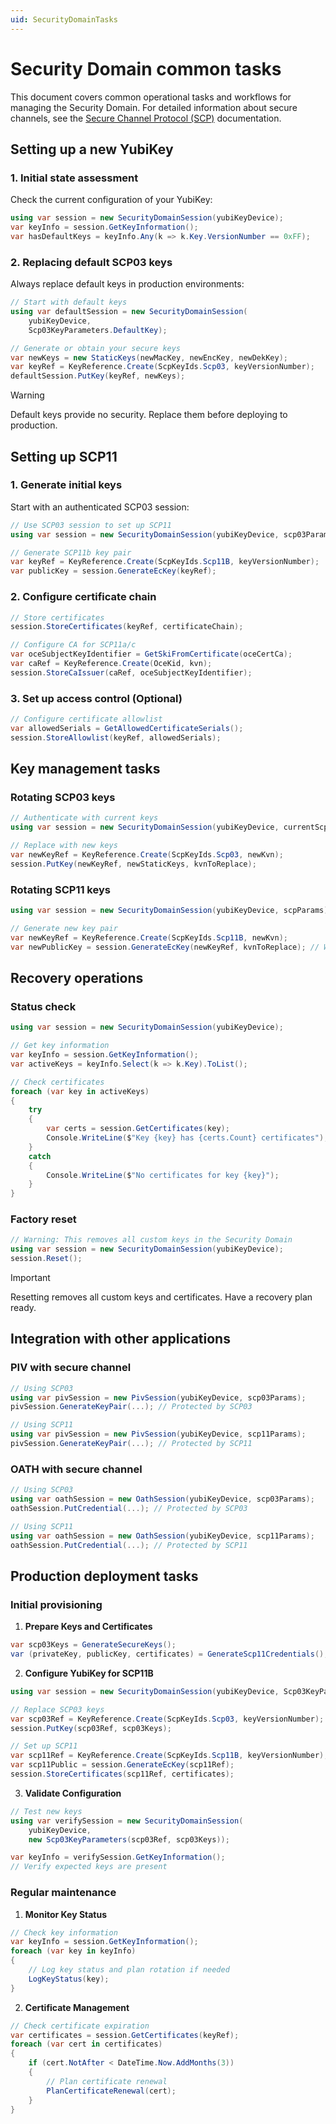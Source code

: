 ```yaml
---
uid: SecurityDomainTasks
---
```


<!-- Copyright 2024 Yubico AB

Licensed under the Apache License, Version 2.0 (the "License");
you may not use this file except in compliance with the License.
You may obtain a copy of the License at

    http://www.apache.org/licenses/LICENSE-2.0

Unless required by applicable law or agreed to in writing, software
distributed under the License is distributed on an "AS IS" BASIS,
WITHOUT WARRANTIES OR CONDITIONS OF ANY KIND, either express or implied.
See the License for the specific language governing permissions and
limitations under the License. -->

# Security Domain common tasks

This document covers common operational tasks and workflows for managing the Security Domain. For detailed information about secure channels, see the [Secure Channel Protocol (SCP)](xref:UsersManualScp) documentation.

## Setting up a new YubiKey

### 1. Initial state assessment

Check the current configuration of your YubiKey:

```csharp
using var session = new SecurityDomainSession(yubiKeyDevice);
var keyInfo = session.GetKeyInformation();
var hasDefaultKeys = keyInfo.Any(k => k.Key.VersionNumber == 0xFF);
```

### 2. Replacing default SCP03 keys

Always replace default keys in production environments:

```csharp
// Start with default keys
using var defaultSession = new SecurityDomainSession(
    yubiKeyDevice, 
    Scp03KeyParameters.DefaultKey);

// Generate or obtain your secure keys
var newKeys = new StaticKeys(newMacKey, newEncKey, newDekKey);
var keyRef = KeyReference.Create(ScpKeyIds.Scp03, keyVersionNumber);
defaultSession.PutKey(keyRef, newKeys);
```

> [!WARNING]
> Default keys provide no security. Replace them before deploying to production.

## Setting up SCP11

### 1. Generate initial keys

Start with an authenticated SCP03 session:

```csharp
// Use SCP03 session to set up SCP11
using var session = new SecurityDomainSession(yubiKeyDevice, scp03Params);

// Generate SCP11b key pair
var keyRef = KeyReference.Create(ScpKeyIds.Scp11B, keyVersionNumber);
var publicKey = session.GenerateEcKey(keyRef);
```

### 2. Configure certificate chain

```csharp
// Store certificates
session.StoreCertificates(keyRef, certificateChain);

// Configure CA for SCP11a/c
var oceSubjectKeyIdentifier = GetSkiFromCertificate(oceCertCa);
var caRef = KeyReference.Create(OceKid, kvn);
session.StoreCaIssuer(caRef, oceSubjectKeyIdentifier);
```

### 3. Set up access control (Optional)

```csharp
// Configure certificate allowlist
var allowedSerials = GetAllowedCertificateSerials();
session.StoreAllowlist(keyRef, allowedSerials);
```

## Key management tasks

### Rotating SCP03 keys

```csharp
// Authenticate with current keys
using var session = new SecurityDomainSession(yubiKeyDevice, currentScp03Params);

// Replace with new keys
var newKeyRef = KeyReference.Create(ScpKeyIds.Scp03, newKvn);
session.PutKey(newKeyRef, newStaticKeys, kvnToReplace);
```

### Rotating SCP11 keys

```csharp
using var session = new SecurityDomainSession(yubiKeyDevice, scpParams);

// Generate new key pair
var newKeyRef = KeyReference.Create(ScpKeyIds.Scp11B, newKvn);
var newPublicKey = session.GenerateEcKey(newKeyRef, kvnToReplace); // Will be replaced
```

## Recovery operations

### Status check

```csharp
using var session = new SecurityDomainSession(yubiKeyDevice);

// Get key information
var keyInfo = session.GetKeyInformation();
var activeKeys = keyInfo.Select(k => k.Key).ToList();

// Check certificates
foreach (var key in activeKeys)
{
    try
    {
        var certs = session.GetCertificates(key);
        Console.WriteLine($"Key {key} has {certs.Count} certificates");
    }
    catch
    {
        Console.WriteLine($"No certificates for key {key}");
    }
}
```

### Factory reset

```csharp
// Warning: This removes all custom keys in the Security Domain
using var session = new SecurityDomainSession(yubiKeyDevice);
session.Reset();
```

> [!IMPORTANT]
> Resetting removes all custom keys and certificates. Have a recovery plan ready.

## Integration with other applications

### PIV with secure channel

```csharp
// Using SCP03
using var pivSession = new PivSession(yubiKeyDevice, scp03Params);
pivSession.GenerateKeyPair(...); // Protected by SCP03

// Using SCP11
using var pivSession = new PivSession(yubiKeyDevice, scp11Params);
pivSession.GenerateKeyPair(...); // Protected by SCP11
```

### OATH with secure channel

```csharp
// Using SCP03
using var oathSession = new OathSession(yubiKeyDevice, scp03Params);
oathSession.PutCredential(...); // Protected by SCP03

// Using SCP11
using var oathSession = new OathSession(yubiKeyDevice, scp11Params);
oathSession.PutCredential(...); // Protected by SCP11
```

## Production deployment tasks

### Initial provisioning

1. **Prepare Keys and Certificates**
```csharp
var scp03Keys = GenerateSecureKeys();
var (privateKey, publicKey, certificates) = GenerateScp11Credentials();
```

2. **Configure YubiKey for SCP11B**
```csharp
using var session = new SecurityDomainSession(yubiKeyDevice, Scp03KeyParameters.DefaultKey);

// Replace SCP03 keys
var scp03Ref = KeyReference.Create(ScpKeyIds.Scp03, keyVersionNumber);
session.PutKey(scp03Ref, scp03Keys);

// Set up SCP11
var scp11Ref = KeyReference.Create(ScpKeyIds.Scp11B, keyVersionNumber);
var scp11Public = session.GenerateEcKey(scp11Ref);
session.StoreCertificates(scp11Ref, certificates);
```

3. **Validate Configuration**
```csharp
// Test new keys
using var verifySession = new SecurityDomainSession(
    yubiKeyDevice,
    new Scp03KeyParameters(scp03Ref, scp03Keys));

var keyInfo = verifySession.GetKeyInformation();
// Verify expected keys are present
```

### Regular maintenance

1. **Monitor Key Status**
```csharp
// Check key information
var keyInfo = session.GetKeyInformation();
foreach (var key in keyInfo)
{
    // Log key status and plan rotation if needed
    LogKeyStatus(key);
}
```

2. **Certificate Management**
```csharp
// Check certificate expiration
var certificates = session.GetCertificates(keyRef);
foreach (var cert in certificates)
{
    if (cert.NotAfter < DateTime.Now.AddMonths(3))
    {
        // Plan certificate renewal
        PlanCertificateRenewal(cert);
    }
}
```